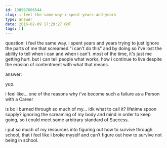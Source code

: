 ```yaml
---
id: 138997606544
slug: i-feel-the-same-way-i-spent-years-and-years
type: answer
date: 2016-02-09 17:29:27 GMT
tags: []
---
```

question: i feel the same way. i spent years and years trying to just ignore the parts of me that screamed "i can't do this" and by doing so i've lost the ability to tell when i can and when i can't. most of the time, it's just me getting hurt. but i can tell people what works, how i continue to live despite the erosion of contentment with what that means.

answer: <p>yup.</p><p>i feel like... one of the reasons why i’ve become such a failure as a Person with a Career</p><p>is bc i burned through so much of my... idk what to call it? lifetime spoon supply? ignoring the screaming of my body and mind in order to keep going, so i could meet some arbitrary standard of Success.</p><p>i put so much of my resources into figuring out how to survive through school, that i feel like i broke myself and can’t figure out how to survive not being in school.</p>